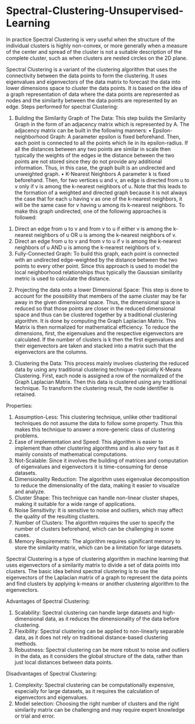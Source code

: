 # Spectral-Clustering-Unsupervised-Learning
In practice Spectral Clustering is very useful when the structure of the individual clusters is highly non-convex, or more generally when a measure of the center and spread of the cluster is not a suitable description of the complete cluster, such as when clusters are nested circles on the 2D plane.

Spectral Clustering is a variant of the clustering algorithm that uses the connectivity between the data points to form the clustering. It uses eigenvalues and eigenvectors of the data matrix to forecast the data into lower dimensions space to cluster the data points. It is based on the idea of a graph representation of data where the data points are represented as nodes and the similarity between the data points are represented by an edge. 
Steps performed for spectral Clustering:

1) Building the Similarity Graph of The Data: This step builds the Similarity Graph in the form of an adjacency matrix which is represented by A. The adjacency matrix can be built in the following manners:
•	Epsilon-neighborhood Graph: A parameter epsilon is fixed beforehand. Then, each point is connected to all the points which lie in its epsilon-radius. If all the distances between any two points are similar in scale then typically the weights of the edges ie the distance between the two points are not stored since they do not provide any additional information. Thus, in this case, the graph built is an undirected and unweighted graph.
•	K-Nearest Neighbors A parameter k is fixed beforehand. Then, for two vertices u and v, an edge is directed from u to v only if v is among the k-nearest neighbors of u. Note that this leads to the formation of a weighted and directed graph because it is not always the case that for each u having v as one of the k-nearest neighbors, it will be the same case for v having u among its k-nearest neighbors. To make this graph undirected, one of the following approaches is followed:
1.	Direct an edge from u to v and from v to u if either v is among the k-nearest neighbors of u OR u is among the k-nearest neighbors of v.
2.	Direct an edge from u to v and from v to u if v is among the k-nearest neighbors of u AND u is among the k-nearest neighbors of v.
3.	Fully-Connected Graph: To build this graph, each point is connected with an undirected edge-weighted by the distance between the two points to every other point. Since this approach is used to model the local neighborhood relationships thus typically the Gaussian similarity metric is used to calculate the distance.

2) Projecting the data onto a lower Dimensional Space: This step is done to account for the possibility that members of the same cluster may be far away in the given dimensional space. Thus, the dimensional space is reduced so that those points are closer in the reduced dimensional space and thus can be clustered together by a traditional clustering algorithm. It is done by computing the Graph Laplacian Matrix. 
This Matrix is then normalized for mathematical efficiency. To reduce the dimensions, first, the eigenvalues and the respective eigenvectors are calculated. If the number of clusters is k then the first eigenvalues and their eigenvectors are taken and stacked into a matrix such that the eigenvectors are the columns.

3) Clustering the Data: This process mainly involves clustering the reduced data by using any traditional clustering technique – typically K-Means Clustering. First, each node is assigned a row of the normalized of the Graph Laplacian Matrix. Then this data is clustered using any traditional technique. To transform the clustering result, the node identifier is retained.

Properties:

1.	Assumption-Less: This clustering technique, unlike other traditional techniques do not assume the data to follow some property. Thus this makes this technique to answer a more-generic class of clustering problems.
2.	Ease of implementation and Speed: This algorithm is easier to implement than other clustering algorithms and is also very fast as it mainly consists of mathematical computations.
3.	Not-Scalable: Since it involves the building of matrices and computation of eigenvalues and eigenvectors it is time-consuming for dense datasets.
4.	Dimensionality Reduction: The algorithm uses eigenvalue decomposition to reduce the dimensionality of the data, making it easier to visualize and analyze.
5.	Cluster Shape: This technique can handle non-linear cluster shapes, making it suitable for a wide range of applications.
6.	Noise Sensitivity: It is sensitive to noise and outliers, which may affect the quality of the resulting clusters.
7.	Number of Clusters: The algorithm requires the user to specify the number of clusters beforehand, which can be challenging in some cases.
8.	Memory Requirements: The algorithm requires significant memory to store the similarity matrix, which can be a limitation for large datasets.

Spectral Clustering is a type of clustering algorithm in machine learning that uses eigenvectors of a similarity matrix to divide a set of data points into clusters. The basic idea behind spectral clustering is to use the eigenvectors of the Laplacian matrix of a graph to represent the data points and find clusters by applying k-means or another clustering algorithm to the eigenvectors.

Advantages of Spectral Clustering:

1.	Scalability: Spectral clustering can handle large datasets and high-dimensional data, as it reduces the dimensionality of the data before clustering.
3.	Flexibility: Spectral clustering can be applied to non-linearly separable data, as it does not rely on traditional distance-based clustering methods.
4.	Robustness: Spectral clustering can be more robust to noise and outliers in the data, as it considers the global structure of the data, rather than just local distances between data points.

Disadvantages of Spectral Clustering:

1.	Complexity: Spectral clustering can be computationally expensive, especially for large datasets, as it requires the calculation of eigenvectors and eigenvalues.
2.	Model selection: Choosing the right number of clusters and the right similarity matrix can be challenging and may require expert knowledge or trial and error.




